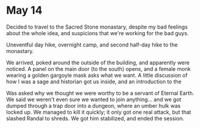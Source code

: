 # May 14

Decided to travel to the Sacred Stone monastary, despite my bad feelings about the whole idea, and suspicions that we're working for the bad guys.

Uneventful day hike, overnight camp, and second half-day hike to the monastary.

We arrived, poked around the outside of the building, and apparently were noticed.   A panel on the main door (to the south) opens, and 
a female monk wearing a golden gargoyle mask asks what we want.  A little discussion of how I was a sage and historian got us inside, 
and an introduction to the

Was asked why we thought we were worthy to be a servant of Eternal Earth.  We said we weren't even sure we wanted to join anything... and
we got dumped through a trap door into a dungeon, where an umber hulk was locked up.   We managed to kill it quickly; it only got one real attack, 
but that slashed Randal to shreds.  We got him stabilized, and ended the session.